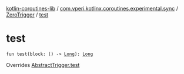 [kotlin-coroutines-lib](../../index.md) / [com.vperi.kotlinx.coroutines.experimental.sync](../index.md) / [ZeroTrigger](index.md) / [test](./test.md)

# test

`fun test(block: () -> `[`Long`](https://kotlinlang.org/api/latest/jvm/stdlib/kotlin/-long/index.html)`): `[`Long`](https://kotlinlang.org/api/latest/jvm/stdlib/kotlin/-long/index.html)

Overrides [AbstractTrigger.test](../-abstract-trigger/test.md)

